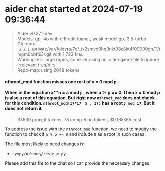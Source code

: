 
# aider chat started at 2024-07-19 09:36:44

> Aider v0.37.1-dev  
> Models: gpt-4o with diff edit format, weak model gpt-3.5-turbo  
> Git repo: ../../../../private/var/folders/7q/_fx2smvd0hq3nkt98d3kt4f00000gn/T/tmpm6bbft93/.git with 1,723 files  
> Warning: For large repos, consider using an .aiderignore file to ignore irrelevant files/dirs.  
> Repo-map: using 2048 tokens  

#### nthroot_mod function misses one root of x = 0 mod p.  
#### When in the equation x**n = a mod p , when a % p == 0. Then x = 0 mod p is also a root of this equation. But right now `nthroot_mod` does not check for this condition. `nthroot_mod(17*17, 5 , 17)` has a root `0 mod 17`. But it does not return it.  
> 33539 prompt tokens, 78 completion tokens, $0.168865 cost  

To address the issue with the `nthroot_mod` function, we need to modify the function to check if `a % p == 0` and include `0` as a root in such cases.

The file most likely to need changes is:
- `sympy/ntheory/residue.py`

Please add this file to the chat so I can provide the necessary changes.


